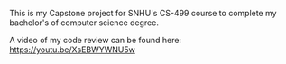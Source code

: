 This is my Capstone project for SNHU's CS-499 course to complete my bachelor's of computer science degree.

A video of my code review can be found here: https://youtu.be/XsEBWYWNU5w
